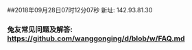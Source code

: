 ##2018年09月28日07时12分07秒 新址: 142.93.81.30
### 兔友常见问题及解答: https://github.com/wanggonging/d/blob/w/FAQ.md
